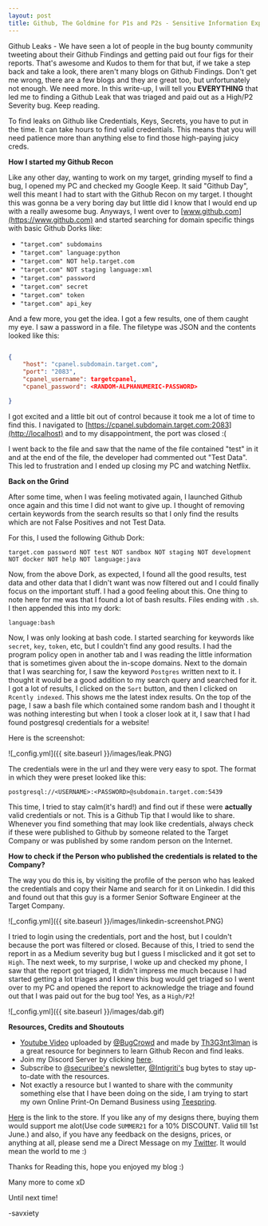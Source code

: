 ```yaml
---
layout: post
title: Github, The Goldmine for P1s and P2s - Sensitive Information Exposure via Github by a Company Employee
---
```


Github Leaks - We have seen a lot of people in the bug bounty community tweeting about their Github Findings and getting paid out four figs for their reports. That's awesome and Kudos to them for that but, if we take a step back and take a look, there aren't many blogs on Github Findings. Don't get me wrong, there are a few blogs and they are great too, but unfortunately not enough. We need more. In this write-up, I will tell you **EVERYTHING** that led me to finding a Github Leak that was triaged and paid out as a High/P2 Severity bug. Keep reading. 

To find leaks on Github like Credentials, Keys, Secrets, you have to put in the time. It can take hours to find valid credentials. This means that you will need patience more than anything else to find those high-paying juicy creds.


**How I started my Github Recon**

Like any other day, wanting to work on my target, grinding myself to find a bug, I opened my PC and checked my Google Keep. It said "Github Day", well this meant I had to start with the Github Recon on my target. I thought this was gonna be a very boring day but little did I know that I would end up with a really awesome bug. Anyways, I went over to [www.github.com](https://www.github.com) and started searching for domain specific things with basic Github Dorks like:


- `"target.com" subdomains`
- `"target.com" language:python`
- `"target.com" NOT help.target.com`
- `"target.com" NOT staging language:xml`
- `"target.com" password`
- `"target.com" secret`
- `"target.com" token`
- `"target.com" api_key`

And a few more, you get the idea. I got a few results, one of them caught my eye. I saw a password in a file. The filetype was JSON and the contents looked like this:

```json

{
	"host": "cpanel.subdomain.target.com",
	"port": "2083",
	"cpanel_username": targetcpanel,
	"cpanel_password": <RANDOM-ALPHANUMERIC-PASSWORD>

}

```

I got excited and a little bit out of control because it took me a lot of time to find this. I navigated to [https://cpanel.subdomain.target.com:2083](http://localhost) and to my disappointment, the port was closed :(


I went back to the file and saw that the name of the file contained "test" in it and at the end of the file, the developer had commented out "Test Data". This led to frustration and I ended up closing my PC and watching Netflix. 


**Back on the Grind**

After some time, when I was feeling motivated again, I launched Github once again and this time I did not want to give up. I thought of removing certain keywords from the search results so that I only find the results which are not False Positives and not Test Data.

For this, I used the following Github Dork:


`target.com password NOT test NOT sandbox NOT staging NOT development NOT docker NOT help NOT language:java` 

Now, from the above Dork, as expected, I found all the good results, test data and other data that I didn't want was now filtered out and I could finally focus on the important stuff. I had a good feeling about this. One thing to note here for me was that I found a lot of bash results. Files ending with `.sh`. I then  appended this into my dork:

`language:bash`

Now, I was only looking at bash code. I started searching for keywords like `secret`, `key`, `token`, etc, but I couldn't find any good results. I had the program policy open in another tab and I was reading the little information that is sometimes given about the in-scope domains. Next to the domain that I was searching for, I saw the keyword `Postgres` written next to it. I thought it would be a good addition to my search query and searched for it. I got a lot of results, I clicked on the `Sort` button, and then I clicked on `Rcently indexed`. This shows me the latest index results. On the top of the page, I saw a bash file which contained some random bash and I thought it was nothing interesting but when I took a closer look at it, I saw that I had found postgresql credentials for a website! 

Here is the screenshot:

![_config.yml]({{ site.baseurl }}/images/leak.PNG)


The credentials were in the url and they were very easy to spot. The format in which they were preset looked like this:


`postgresql://<USERNAME>:<PASSWORD>@subdomain.target.com:5439`

This time, I tried to stay calm(it's hard!) and find out if these were **actually** valid credentials or not. This is a Github Tip that I would like to share. Whenever you find something that may look like credentials, always check if these were published to Github by someone related to the Target Company or was published by some random person on the Internet. 


**How to check if the Person who published the credentials is related to the Company?**

The way you do this is, by visiting the profile of the person who has leaked the credentials and copy their Name and search for it on Linkedin. I did this and found out that this guy is a former Senior Software Engineer at the Target Company.

![_config.yml]({{ site.baseurl }}/images/linkedin-screenshot.PNG)

I tried to login using the credentials, port and the host, but I couldn't because the port was filtered or closed. Because of this, I tried to send the report in as a Medium severity bug but I guess I misclicked and it got set to `High`. The next week, to my surprise, I woke up and checked my phone, I saw that the report got triaged, It didn't impress me much because I had started getting a lot triages and I knew this bug would get triaged so I went over to my PC and opened the report to acknowledge the triage and found out that I was paid out for the bug too! Yes, as a `High/P2`!

![_config.yml]({{ site.baseurl }}/images/dab.gif)

**Resources, Credits and Shoutouts**

- [Youtube Video](https://www.youtube.com/watch?v=l0YsEk_59fQ) uploaded by [@BugCrowd](https://twitter.com/Bugcrowd) and made by [Th3G3nt3lman](https://twitter.com/Th3G3nt3lman) is a great resource for beginners to learn Github Recon and find leaks. 
- Join my Discord Server by clicking [here](https://discord.com/invite/VPtSS8gfZ4).
- Subscribe to [@securibee's](https://twitter.com/securibee) newsletter, [@Intigriti's](https://twitter.com/intigriti) bug bytes to stay up-to-date with the resources.
- Not exactly a resource but I wanted to share with the community something else that I have been doing on the side, I am trying to start my own Online Print-On Demand Business using [Teespring](https://teespring.com/). 

[Here](https://savswag.creator-spring.com/) is the link to the store. If you like any of my designs there, buying them would support me alot(Use code `SUMMER21` for a 10% DISCOUNT. Valid till 1st June.) and also, if you have any feedback on the designs, prices, or anything at all, please send me a Direct Message on my [Twitter](https://twitter.com/savxiety). It would mean the world to me :)

Thanks for Reading this, hope you enjoyed my blog :)

Many more to come xD

Until next time!


-savxiety
